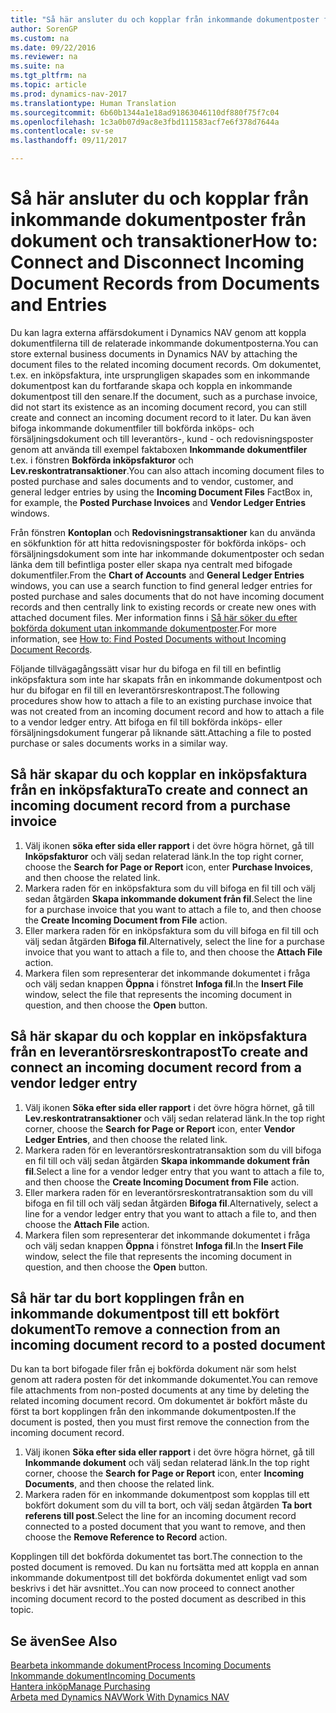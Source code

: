 ```yaml
---
title: "Så här ansluter du och kopplar från inkommande dokumentposter från dokument och transaktioner"
author: SorenGP
ms.custom: na
ms.date: 09/22/2016
ms.reviewer: na
ms.suite: na
ms.tgt_pltfrm: na
ms.topic: article
ms.prod: dynamics-nav-2017
ms.translationtype: Human Translation
ms.sourcegitcommit: 6b60b1344a1e18ad91863046110df880f75f7c04
ms.openlocfilehash: 1c3a0b07d9ac8e3fbd111583acf7e6f378d7644a
ms.contentlocale: sv-se
ms.lasthandoff: 09/11/2017

---
```


# <a name="how-to-connect-and-disconnect-incoming-document-records-from-documents-and-entries"></a><span data-ttu-id="f7c59-102">Så här ansluter du och kopplar från inkommande dokumentposter från dokument och transaktioner</span><span class="sxs-lookup"><span data-stu-id="f7c59-102">How to: Connect and Disconnect Incoming Document Records from Documents and Entries</span></span>
<span data-ttu-id="f7c59-103">Du kan lagra externa affärsdokument i  Dynamics NAV genom att koppla dokumentfilerna till de relaterade inkommande dokumentposterna.</span><span class="sxs-lookup"><span data-stu-id="f7c59-103">You can store external business documents in Dynamics NAV by attaching the document files to the related incoming document records.</span></span> <span data-ttu-id="f7c59-104">Om dokumentet, t.ex. en inköpsfaktura, inte ursprungligen skapades som en inkommande dokumentpost kan du fortfarande skapa och koppla en inkommande dokumentpost till den senare.</span><span class="sxs-lookup"><span data-stu-id="f7c59-104">If the document, such as a purchase invoice, did not start its existence as an incoming document record, you can still create and connect an incoming document record to it later.</span></span> <span data-ttu-id="f7c59-105">Du kan även bifoga inkommande dokumentfiler till bokförda inköps- och försäljningsdokument och till leverantörs-, kund - och redovisningsposter genom att använda till exempel faktaboxen **Inkommande dokumentfiler** t.ex. i fönstren **Bokförda inköpsfakturor** och **Lev.reskontratransaktioner**.</span><span class="sxs-lookup"><span data-stu-id="f7c59-105">You can also attach incoming document files to posted purchase and sales documents and to vendor, customer, and general ledger entries by using the **Incoming Document Files** FactBox in, for example, the **Posted Purchase Invoices** and **Vendor Ledger Entries** windows.</span></span>

<span data-ttu-id="f7c59-106">Från fönstren **Kontoplan** och **Redovisningstransaktioner** kan du använda en sökfunktion för att hitta redovisningsposter för bokförda inköps- och försäljningsdokument som inte har inkommande dokumentposter och sedan länka dem till befintliga poster eller skapa nya centralt med bifogade dokumentfiler.</span><span class="sxs-lookup"><span data-stu-id="f7c59-106">From the **Chart of Accounts** and **General Ledger Entries** windows, you can use a search function to find general ledger entries for posted purchase and sales documents that do not have incoming document records and then centrally link to existing records or create new ones with attached document files.</span></span> <span data-ttu-id="f7c59-107">Mer information finns i [Så här söker du efter bokförda dokument utan inkommande dokumentposter](across-how-find-posted-documents-without-income-document-records.md).</span><span class="sxs-lookup"><span data-stu-id="f7c59-107">For more information, see [How to: Find Posted Documents without Incoming Document Records](across-how-find-posted-documents-without-income-document-records.md).</span></span>

<span data-ttu-id="f7c59-108">Följande tillvägagångssätt visar hur du bifoga en fil till en befintlig inköpsfaktura som inte har skapats från en inkommande dokumentpost och hur du bifogar en fil till en leverantörsreskontrapost.</span><span class="sxs-lookup"><span data-stu-id="f7c59-108">The following procedures show how to attach a file to an existing purchase invoice that was not created from an incoming document record and how to attach a file to a vendor ledger entry.</span></span> <span data-ttu-id="f7c59-109">Att bifoga en fil till bokförda inköps- eller försäljningsdokument fungerar på liknande sätt.</span><span class="sxs-lookup"><span data-stu-id="f7c59-109">Attaching a file to posted purchase or sales documents works in a similar way.</span></span>

## <a name="to-create-and-connect-an-incoming-document-record-from-a-purchase-invoice"></a><span data-ttu-id="f7c59-110">Så här skapar du och kopplar en inköpsfaktura från en inköpsfaktura</span><span class="sxs-lookup"><span data-stu-id="f7c59-110">To create and connect an incoming document record from a purchase invoice</span></span>
1. <span data-ttu-id="f7c59-111">Välj ikonen **söka efter sida eller rapport** i det övre högra hörnet, gå till **Inköpsfakturor** och välj sedan relaterad länk.</span><span class="sxs-lookup"><span data-stu-id="f7c59-111">In the top right corner, choose the **Search for Page or Report** icon, enter **Purchase Invoices**, and then choose the related link.</span></span>
2. <span data-ttu-id="f7c59-112">Markera raden för en inköpsfaktura som du vill bifoga en fil till och välj sedan åtgärden **Skapa inkommande dokument från fil**.</span><span class="sxs-lookup"><span data-stu-id="f7c59-112">Select the line for a purchase invoice that you want to attach a file to, and then choose the **Create Incoming Document from File** action.</span></span>
3. <span data-ttu-id="f7c59-113">Eller markera raden för en inköpsfaktura som du vill bifoga en fil till och välj sedan åtgärden **Bifoga fil**.</span><span class="sxs-lookup"><span data-stu-id="f7c59-113">Alternatively, select the line for a purchase invoice that you want to attach a file to, and then choose the **Attach File** action.</span></span>
4. <span data-ttu-id="f7c59-114">Markera filen som representerar det inkommande dokumentet i fråga och välj sedan knappen **Öppna** i fönstret **Infoga fil**.</span><span class="sxs-lookup"><span data-stu-id="f7c59-114">In the **Insert File** window, select the file that represents the incoming document in question, and then choose the **Open** button.</span></span>

## <a name="to-create-and-connect-an-incoming-document-record-from-a-vendor-ledger-entry"></a><span data-ttu-id="f7c59-115">Så här skapar du och kopplar en inköpsfaktura från en leverantörsreskontrapost</span><span class="sxs-lookup"><span data-stu-id="f7c59-115">To create and connect an incoming document record from a vendor ledger entry</span></span>
1. <span data-ttu-id="f7c59-116">Välj ikonen **Söka efter sida eller rapport** i det övre högra hörnet, gå till **Lev.reskontratransaktioner** och välj sedan relaterad länk.</span><span class="sxs-lookup"><span data-stu-id="f7c59-116">In the top right corner, choose the **Search for Page or Report** icon, enter **Vendor Ledger Entries**, and then choose the related link.</span></span>
2. <span data-ttu-id="f7c59-117">Markera raden för en leverantörsreskontratransaktion som du vill bifoga en fil till och välj sedan åtgärden **Skapa inkommande dokument från fil**.</span><span class="sxs-lookup"><span data-stu-id="f7c59-117">Select a line for a vendor ledger entry that you want to attach a file to, and then choose the **Create Incoming Document from File** action.</span></span>
3. <span data-ttu-id="f7c59-118">Eller markera raden för en leverantörsreskontratransaktion som du vill bifoga en fil till och välj sedan åtgärden **Bifoga fil**.</span><span class="sxs-lookup"><span data-stu-id="f7c59-118">Alternatively, select a line for a vendor ledger entry that you want to attach a file to, and then choose the **Attach File** action.</span></span>
4. <span data-ttu-id="f7c59-119">Markera filen som representerar det inkommande dokumentet i fråga och välj sedan knappen **Öppna** i fönstret **Infoga fil**.</span><span class="sxs-lookup"><span data-stu-id="f7c59-119">In the **Insert File** window, select the file that represents the incoming document in question, and then choose the **Open** button.</span></span>

## <a name="to-remove-a-connection-from-an-incoming-document-record-to-a-posted-document"></a><span data-ttu-id="f7c59-120">Så här tar du bort kopplingen från en inkommande dokumentpost till ett bokfört dokument</span><span class="sxs-lookup"><span data-stu-id="f7c59-120">To remove a connection from an incoming document record to a posted document</span></span>
<span data-ttu-id="f7c59-121">Du kan ta bort bifogade filer från ej bokförda dokument när som helst genom att radera posten för det inkommande dokumentet.</span><span class="sxs-lookup"><span data-stu-id="f7c59-121">You can remove file attachments from non-posted documents at any time by deleting the related incoming document record.</span></span> <span data-ttu-id="f7c59-122">Om dokumentet är bokfört måste du först ta bort kopplingen från den inkommande dokumentposten.</span><span class="sxs-lookup"><span data-stu-id="f7c59-122">If the document is posted, then you must first remove the connection from the incoming document record.</span></span>

1. <span data-ttu-id="f7c59-123">Välj ikonen **Söka efter sida eller rapport** i det övre högra hörnet, gå till **Inkommande dokument** och välj sedan relaterad länk.</span><span class="sxs-lookup"><span data-stu-id="f7c59-123">In the top right corner, choose the **Search for Page or Report** icon, enter **Incoming Documents**, and then choose the related link.</span></span>
2. <span data-ttu-id="f7c59-124">Markera raden för en inkommande dokumentpost som kopplas till ett bokfört dokument som du vill ta bort, och välj sedan åtgärden **Ta bort referens till post**.</span><span class="sxs-lookup"><span data-stu-id="f7c59-124">Select the line for an incoming document record connected to a posted document that you want to remove, and then choose the **Remove Reference to Record** action.</span></span>

<span data-ttu-id="f7c59-125">Kopplingen till det bokförda dokumentet tas bort.</span><span class="sxs-lookup"><span data-stu-id="f7c59-125">The connection to the posted document is removed.</span></span> <span data-ttu-id="f7c59-126">Du kan nu fortsätta med att koppla en annan inkommande dokumentpost till det bokförda dokumentet enligt vad som beskrivs i det här avsnittet..</span><span class="sxs-lookup"><span data-stu-id="f7c59-126">You can now proceed to connect another incoming document record to the posted document as described in this topic.</span></span>

## <a name="see-also"></a><span data-ttu-id="f7c59-127">Se även</span><span class="sxs-lookup"><span data-stu-id="f7c59-127">See Also</span></span>  
[<span data-ttu-id="f7c59-128">Bearbeta inkommande dokument</span><span class="sxs-lookup"><span data-stu-id="f7c59-128">Process Incoming Documents</span></span>](across-process-income-documents.md)  
[<span data-ttu-id="f7c59-129">Inkommande dokument</span><span class="sxs-lookup"><span data-stu-id="f7c59-129">Incoming Documents</span></span>](across-income-documents.md)  
[<span data-ttu-id="f7c59-130">Hantera inköp</span><span class="sxs-lookup"><span data-stu-id="f7c59-130">Manage Purchasing</span></span>](purchasing-manage-purchasing.md)  
[<span data-ttu-id="f7c59-131">Arbeta med Dynamics NAV</span><span class="sxs-lookup"><span data-stu-id="f7c59-131">Work With Dynamics NAV</span></span>](ui-work-product.md)

